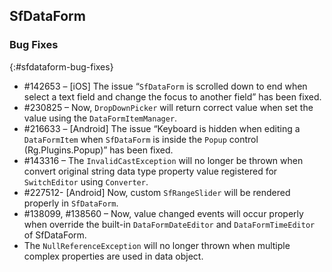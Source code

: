 ## SfDataForm

### Bug Fixes
{:#sfdataform-bug-fixes}

* \#142653 – [iOS] The issue “`SfDataForm` is scrolled down to end when select a text field and change the focus to another field” has been fixed.
* \#230825 – Now, `DropDownPicker` will return correct value when set the value using the `DataFormItemManager`.
* \#216633 – [Android] The issue “Keyboard is hidden when editing a `DataFormItem` when `SfDataForm` is inside the `Popup` control (Rg.Plugins.Popup)” has been fixed. 
* \#143316 – The `InvalidCastException` will no longer be thrown when convert original string data type property value registered for `SwitchEditor` using `Converter`.
* \#227512- [Android] Now, custom `SfRangeSlider` will be rendered properly in `SfDataForm`.
* \#138099, \#138560 – Now, value changed events will occur properly when override the built-in `DataFormDateEditor` and `DataFormTimeEditor` of SfDataForm.
* The `NullReferenceException` will no longer thrown when multiple complex properties are used in data object. 